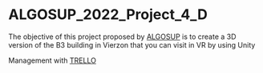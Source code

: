 # ALGOSUP_2022_Project_4_D
The objective of this project proposed by [ALGOSUP](https://www.algosup.com/) is to create a 3D version of the B3 building in Vierzon that you can visit in VR by using Unity </br>

Management with [TRELLO](https://trello.com/invite/b/E7V5FavS/f967e844b2d60205ad630d6dab9116e1/algosupproject4d)
